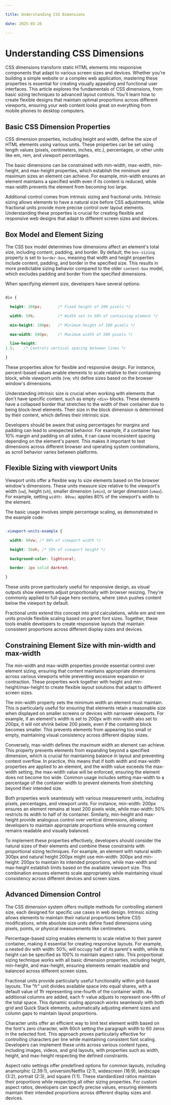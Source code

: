 ```yaml
---

title: Understanding CSS Dimensions

date: 2025-05-26

---
```



# Understanding CSS Dimensions

CSS dimensions transform static HTML elements into responsive components that adapt to various screen sizes and devices. Whether you're building a simple website or a complex web application, mastering these properties is essential for creating visually appealing and functional user interfaces. This article explores the fundamentals of CSS dimensions, from basic sizing techniques to advanced layout controls. You'll learn how to create flexible designs that maintain optimal proportions across different viewports, ensuring your web content looks great on everything from mobile phones to desktop computers.


## Basic CSS Dimension Properties

CSS dimension properties, including height and width, define the size of HTML elements using various units. These properties can be set using length values (pixels, centimeters, inches, etc.), percentages, or other units like em, rem, and viewport percentages.

The basic dimensions can be constrained with min-width, max-width, min-height, and max-height properties, which establish the minimum and maximum sizes an element can achieve. For example, min-width ensures an element maintains a specified width even if its content is reduced, while max-width prevents the element from becoming too large.

Additional control comes from intrinsic sizing and fractional units. Intrinsic sizing allows elements to have a natural size before CSS adjustments, while fractional units provide more precise control over layout elements. Understanding these properties is crucial for creating flexible and responsive web designs that adapt to different screen sizes and devices.


## Box Model and Element Sizing

The CSS box model determines how dimensions affect an element's total size, including content, padding, and border. By default, the `box-sizing` property is set to `border-box`, meaning that width and height properties include content, padding, and border in the specified size. This results in more predictable sizing behavior compared to the older `content-box` model, which excludes padding and border from the specified dimensions.

When specifying element size, developers have several options:

```css

div {

  height: 200px;       /* Fixed height of 200 pixels */

  width: 50%;          /* Width set to 50% of containing element */

  min-height: 100px;   /* Minimum height of 100 pixels */

  max-width: 500px;    /* Maximum width of 500 pixels */

  line-height: 
1.5;    /* Controls vertical spacing between lines */

}

```

These properties allow for flexible and responsive design. For instance, percent-based values enable elements to scale relative to their containing block, while viewport units (vw, vh) define sizes based on the browser window's dimensions.

Understanding intrinsic size is crucial when working with elements that don't have specific content, such as empty `<div>` blocks. These elements have a collapsed border that stretches to the width of their container due to being block-level elements. Their size in the block dimension is determined by their content, which defines their intrinsic size.

Developers should be aware that using percentages for margins and padding can lead to unexpected behavior. For example, if a container has 10% margin and padding on all sides, it can cause inconsistent spacing depending on the element's parent. This makes it important to test dimensions across different browser and operating system combinations, as scroll behavior varies between platforms.


## Flexible Sizing with viewport Units

Viewport units offer a flexible way to size elements based on the browser window's dimensions. These units measure size relative to the viewport's width (`vw`), height (`vh`), smaller dimension (`vmin`), or larger dimension (`vmax`). For example, setting `width: 80vw;` applies 80% of the viewport's width to the element.

The basic usage involves simple percentage scaling, as demonstrated in the example code:

```css

.viewport-units-example {

  width: 80vw; /* 80% of viewport width */

  height: 50vh; /* 50% of viewport height */

  background-color: lightcoral;

  border: 2px solid darkred;

}

```

These units prove particularly useful for responsive design, as visual outputs show elements adjust proportionally with browser resizing. They're commonly applied to full-page hero sections, where `100vh` pushes content below the viewport by default.

Fractional units extend this concept into grid calculations, while em and rem units provide flexible scaling based on parent font sizes. Together, these tools enable developers to create responsive layouts that maintain consistent proportions across different display sizes and devices.


##  Constraining Element Size with min-width and max-width

The min-width and max-width properties provide essential control over element sizing, ensuring that content maintains appropriate dimensions across various viewports while preventing excessive expansion or contraction. These properties work together with height and min-height/max-height to create flexible layout solutions that adapt to different screen sizes.

The min-width property sets the minimum width an element must maintain. This is particularly useful for ensuring that elements retain a reasonable size when displayed on smaller screens or devices with narrower viewports. For example, if an element's width is set to 200px with min-width also set to 200px, it will not shrink below 200 pixels, even if the containing block becomes smaller. This prevents elements from appearing too small or empty, maintaining visual consistency across different display sizes.

Conversely, max-width defines the maximum width an element can achieve. This property prevents elements from expanding beyond a specified dimension, which is crucial for maintaining balance in layout and preventing content overflow. In practice, this means that if both width and max-width properties are applied to an element, and the width value exceeds the max-width setting, the max-width value will be enforced, ensuring the element does not become too wide. Common usage includes setting max-width to a percentage of the container width to prevent elements from stretching beyond their intended size.

Both properties work seamlessly with various measurement units, including pixels, percentages, and viewport units. For instance, min-width: 200px ensures an element remains at least 200 pixels wide, while max-width: 50% restricts its width to half of its container. Similarly, min-height and max-height provide analogous control over vertical dimensions, allowing developers to maintain appropriate proportions while ensuring content remains readable and visually balanced.

To implement these properties effectively, developers should consider the natural sizes of their elements and combine these constraints with proportional sizing techniques. For example, an element with natural width 300px and natural height 200px might use min-width: 300px and min-height: 200px to maintain its intended proportions, while max-width and max-height establish limits based on the available viewport size. This combination ensures elements scale appropriately while maintaining visual consistency across different devices and screen sizes.


## Advanced Dimension Control

The CSS dimension system offers multiple methods for controlling element size, each designed for specific use cases in web design. Intrinsic sizing allows elements to maintain their natural proportions before CSS modifications, while absolute size units define fixed dimensions using pixels, points, or physical measurements like centimeters.

Percentage-based sizing enables elements to scale relative to their parent container, making it essential for creating responsive layouts. For example, a nested div with width: 50%; will occupy half of its parent's width, while its height can be specified as 100% to maintain aspect ratio. This proportional sizing technique works with all basic dimension properties, including height, min-height, and max-height, ensuring elements remain readable and balanced across different screen sizes.

Fractional units provide particularly useful functionality within grid-based layouts. The "fr" unit divides available space into equal shares, with a default value of 1fr representing one-fourth of the container width. As additional columns are added, each fr value adjusts to represent one-fifth of the total space. This dynamic scaling approach works seamlessly with both grid and Quick Stack elements, automatically adjusting element sizes and column gaps to maintain layout proportions.

Character units offer an efficient way to limit text element width based on the font's zero character, with 60ch setting the paragraph width to 60 zeros in the selected font. This approach proves particularly effective for controlling characters per line while maintaining consistent font scaling. Developers can implement these units across various content types, including images, videos, and grid layouts, with properties such as width, height, and max-height respecting the defined constraints.

Aspect ratio settings offer predefined options for common layouts, including anamorphic (2.39:1), universim/Netflix (2:1), widescreen (16:9), landscape (3:2), portrait (2:3), and square (1:1). These standardized ratios maintain their proportions while respecting all other sizing properties. For custom aspect ratios, developers can specify precise values, ensuring elements maintain their intended proportions across different display sizes and devices.

